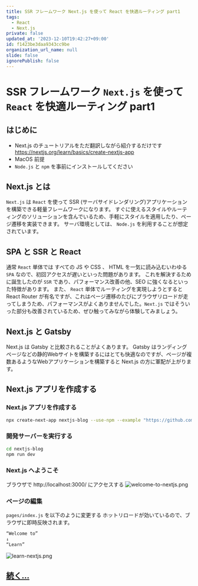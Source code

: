 ```yaml
---
title: SSR フレームワーク Next.js を使って React を快適ルーティング part1
tags:
  - React
  - Next.js
private: false
updated_at: '2023-12-10T19:42:27+09:00'
id: f1423be3daa9343cc9be
organization_url_name: null
slide: false
ignorePublish: false
---
```


# SSR フレームワーク `Next.js` を使って `React` を快適ルーティング part1

## はじめに

- Next.js のチュートリアルをただ翻訳しながら紹介するだけです  
  https://nextjs.org/learn/basics/create-nextjs-app
- MacOS 前提
- `Node.js` と `npm` を事前にインストールしてください

## Next.js とは

`Next.js` は `React` を使って SSR (サーバサイドレンダリング)アプリケーションを構築できる軽量フレームワークになります。
すぐに使えるスタイルやルーティングのソリューションを含んでいるため、手軽にスタイルを適用したり、ページ遷移を実装できます。
サーバ環境としては、 `Node.js` を利用することが想定されています。

## SPA と SSR と React

通常 `React` 単体では すべての JS や CSS 、 HTML を一気に読み込むいわゆる `SPA` なので、初回アクセスが遅いといった問題があります。
これを解決するために誕生したのが `SSR` であり、パフォーマンス改善の他、SEO に強くなるといった特徴があります。
また、 `React` 単体でルーティングを実現しようとすると React Router が有名ですが、これはページ遷移のたびにブラウザリロードが走ってしまうため、パフォーマンスがよくありませんでした。`Next.js` ではそういった部分も改善されているため、ぜひ触ってみながら体験してみましょう。

## Next.js と Gatsby

Next.js は Gatsby と比較されることがよくあります。 Gatsby はランディングページなどの静的Webサイトを構築するにはとても快適なのですが、ページが複数あるようなWebアプリケーションを構築すると Next.js の方に軍配が上がります。

## Next.js アプリを作成する

### Next.js アプリを作成する

```bash
npx create-next-app nextjs-blog --use-npm --example "https://github.com/vercel/next-learn-starter/tree/master/learn-starter"
```

### 開発サーバーを実行する

```bash
cd nextjs-blog
npm run dev
```

### Next.js へようこそ

ブラウザで http://localhost:3000/ にアクセスする
![welcome-to-nextjs.png](https://qiita-image-store.s3.ap-northeast-1.amazonaws.com/0/59081/dbde7990-0d15-3214-0425-a7f01e8692aa.png)

### ページの編集

`pages/index.js` を以下のように変更する
ホットリロードが効いているので、ブラウザに即時反映されます。

```text:pages/index.js
“Welcome to”
↓
“Learn”
```

![learn-nextjs.png](https://qiita-image-store.s3.ap-northeast-1.amazonaws.com/0/59081/22bc2a55-837f-9d53-a2a9-b74fb69857f1.png)

## [続く...](https://qiita.com/takiguchi-yu/items/ece05578da15780cd291)
